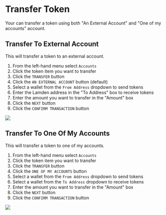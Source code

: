 
# Transfer Token


Your can transfer a token using both "An External Account" and "One of my accounts" account.

## Transfer To External Account

This will transfer a token to an external account.

1. From the left-hand menu select `Accounts`
2. Click the token item you want to transfer
3. Click the `TRANSFER` button
4. Click the `AN EXTERNAL ACCOUNT` button (default)
5. Select a wallet from the `From Address` dropdown to send tokens
6. Enter the Lamden address in the "To Address" box to receive tokens
7. Enter the amount you want to transfer in the "Amount" box
8. Click the `NEXT` button
9. Click the `CONFIRM TRANSACTION` button

![](../../img/wallet/gif/tokens_transfer_external.gif)

## Transfer To One Of My Accounts

This will transfer a token to one of my accounts.

1. From the left-hand menu select `Accounts`
2. Click the token item you want to transfer
3. Click the `TRANSFER` button
4. Click the `ONE OF MY ACCOUNTS` button
5. Select a wallet from the `From Address` dropdown to send tokens
6. Select a wallet from the `To Address` dropdown to receive tokens
7. Enter the amount you want to transfer in the "Amount" box
8. Click the `NEXT` button
9. Click the `CONFIRM TRANSACTION` button

![](../../img/wallet/gif/tokens_transfer_my.gif)